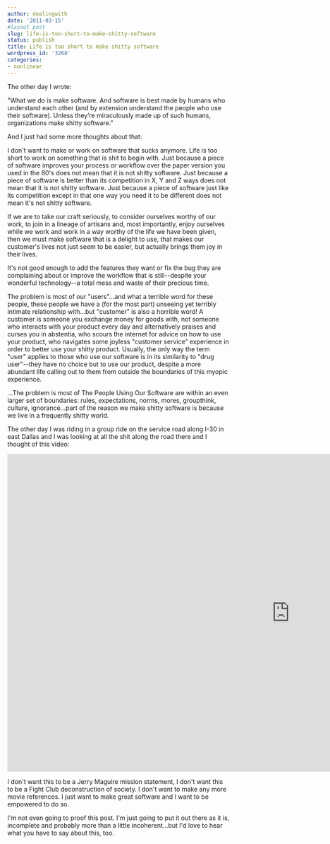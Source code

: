 ```yaml
---
author: dealingwith
date: '2011-03-15'
#layout post
slug: life-is-too-short-to-make-shitty-software
status: publish
title: Life is too short to make shitty software
wordpress_id: '3268'
categories:
- nonlinear
---
```


The other day I wrote:


"What we do is make software. And software is best made by humans who
understand each other (and by extension understand the people who use their
software). Unless they’re miraculously made up of such humans, organizations
make shitty software."


And I just had some more thoughts about that:


I don't want to make or work on software that sucks anymore. Life is too short
to work on something that is shit to begin with. Just because a piece of
software improves your process or workflow over the paper version you used in
the 80's does not mean that it is not shitty software. Just because a piece of
software is better than its competition in X, Y and Z ways does not mean that
it is not shitty software. Just because a piece of software just like its
competition except in that one way you need it to be different does not mean
it's not shitty software.


If we are to take our craft seriously, to consider ourselves worthy of our
work, to join in a lineage of artisans and, most importantly, enjoy ourselves
while we work and work in a way worthy of the life we have been given, then we
must make software that is a delight to use, that makes our customer's lives
not just seem to be easier, but actually brings them joy in their lives.


It's not good enough to add the features they want or fix the bug they are
complaining about or improve the workflow that is still--despite your
wonderful technology--a total mess and waste of their precious time.


The problem is most of our "users"...and what a terrible word for these
people, these people we have a (for the most part) unseeing yet terribly
intimate relationship with...but "customer" is also a horrible word! A
customer is someone you exchange money for goods with, not someone who
interacts with your product every day and alternatively praises and curses you
in abstentia, who scours the internet for advice on how to use your product,
who navigates some joyless "customer service" experience in order to better
use your shitty product. Usually, the only way the term "user" applies to
those who use our software is in its similarity to "drug user"--they have no
choice but to use our product, despite a more abundant life calling out to
them from outside the boundaries of this myopic experience.


...The problem is most of The People Using Our Software are within an even
larger set of boundaries: rules, expectations, norms, mores, groupthink,
culture, ignorance...part of the reason we make shitty software is because we
live in a frequently shitty world.


The other day I was riding in a group ride on the service road along I-30 in
east Dallas and I was looking at all the shit along the road there and I
thought of this video:

<iframe src="http://player.vimeo.com/video/1465284?title=0&amp;byline=0&amp;portrait=0" width="1279" height="719" frameborder="0" webkitAllowFullScreen mozallowfullscreen allowFullScreen></iframe>

I don't want this to be a Jerry Maguire mission statement, I don't want this
to be a Fight Club deconstruction of society. I don't want to make any more
movie references. I just want to make great software and I want to be
empowered to do so.


I'm not even going to proof this post. I'm just going to put it out there as
it is, incomplete and probably more than a little incoherent...but I'd love to
hear what you have to say about this, too.
